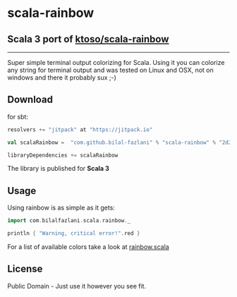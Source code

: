scala-rainbow
=============

## Scala 3 port of [ktoso/scala-rainbow](https://github.com/ktoso/scala-rainbow)

-------

Super simple terminal output colorizing for Scala.
Using it you can colorize any string for terminal output and was tested on Linux and OSX, not on windows and there it probably sux ;-)

Download
--------

for sbt:

```scala
resolvers += "jitpack" at "https://jitpack.io"

val scalaRainbow =  "com.github.bilal-fazlani" % "scala-rainbow" % "2d27b7de6b"

libraryDependencies += scalaRainbow
```

The library is published for **Scala 3**

Usage
------
Using rainbow is as simple as it gets:

```scala
import com.bilalfazlani.scala.rainbow._

println { "Warning, critical error!".red }
```

For a list of available colors take a look at [rainbow.scala](/src/main/scala/com/bilalfazlani/scala/rainbow/rainbow.scala) 

License
-------
Public Domain - Just use it however you see fit.
